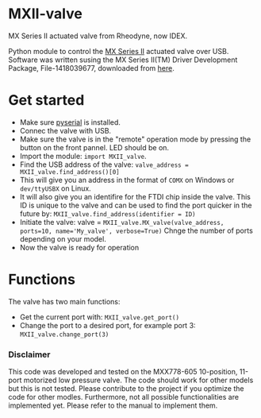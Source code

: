 # MXII-valve
MX Series II actuated valve from Rheodyne, now IDEX.

Python module to control the [MX Series II](https://www.idex-hs.com/store/valves/stand-alone-valve-products/mx-series-iitm.html) actuated valve over USB. Software was written susing the MX Series II(TM) Driver Development Package, File-1418039677, downloaded from [here](https://www.idex-hs.com/support/literature-downloads/operation-manuals).

# Get started
- Make sure [pyserial](https://pythonhosted.org/pyserial/) is installed.
- Connec the valve with USB.
- Make sure the valve is in the "remote" operation mode by pressing the button on the front pannel. LED should be on. 
- Import the module: `import MXII_valve`.
- Find the USB address of the valve: `valve_address = MXII_valve.find_address()[0]`
- This will give you an address in the format of `COMX` on Windows or `dev/ttyUSBX` on Linux.
- It will also give you an identifire for the FTDI chip inside the valve. This ID is unique to the valve and can be used to find the port quicker in the future by: `MXII_valve.find_address(identifier = ID)`
- Initiate the valve: valve = `MXII_valve.MX_valve(valve_address, ports=10, name='My_valve', verbose=True)` Chnge the number of ports depending on your model. 
- Now the valve is ready for operation

# Functions
The valve has two main functions:
- Get the current port with: `MXII_valve.get_port()`
- Change the port to a desired port, for example port 3: `MXII_valve.change_port(3)`

### Disclaimer
This code was developed and tested on the MXX778-605 10-position, 11-port motorized low pressure valve. The code should work for other models but this is not tested. Please contribute to the project if you optimize the code for other modles. Furthermore, not all possible functionalities are implemented yet. Please refer to the manual to implement them.
